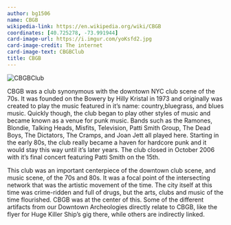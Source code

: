 ```yaml
---
author: bg1506
name: CBGB
wikipedia-link: https://en.wikipedia.org/wiki/CBGB
coordinates: [40.725278, -73.991944]
card-image-url: https://i.imgur.com/yoKsfd2.jpg
card-image-credit: The internet
card-image-text: CBGBClub
title: CBGB
---
```

![CBGBClub](https://i.imgur.com/01CMWOv.jpg)

CBGB was a club synonymous with the downtown NYC club scene of the 70s. It was founded on the Bowery by Hilly Kristal in 1973 and originally was created to play the music featured in it’s name: country,bluegrass, and blues music. Quickly though, the club began to play other styles of music and became known as a venue for punk music. Bands such as the Ramones, Blondie, Talking Heads, Misfits, Television, Patti Smith Group, The Dead Boys, The Dictators, The Cramps, and Joan Jett all played here. Starting in the early 80s, the club really became a haven for hardcore punk and it would stay this way until it’s later years. The club closed in October 2006 with it’s final concert featuring Patti Smith on the 15th.

This club was an important centerpiece of the downtown club scene, and music scene, of the 70s and 80s. It was a focal point of the intersecting network that was the artistic movement of the time. The city itself at this time was crime-ridden and full of drugs, but the arts, clubs and music of the time flourished. CBGB was at the center of this. Some of the different artifacts from our Downtown Archeologies directly relate to CBGB, like the flyer for Huge Killer Ship’s gig there, while others are indirectly linked.
